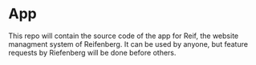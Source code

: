 # App

This repo will contain the source code of the app for Reif, the website managment system of Reifenberg. It can be used by anyone, but feature requests by Riefenberg will be done before others.

